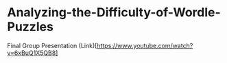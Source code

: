 # Analyzing-the-Difficulty-of-Wordle-Puzzles

Final Group Presentation (Link)[https://www.youtube.com/watch?v=6xBuQ1X5QB8]
